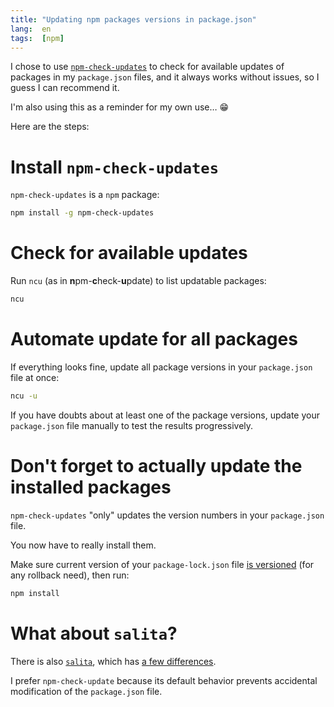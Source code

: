 ```yaml
---
title: "Updating npm packages versions in package.json"
lang:  en
tags:  [npm]
---
```


I chose to use [`npm-check-updates`](https://github.com/tjunnone/npm-check-updates) to check for available updates of packages in my `package.json` files, and it always works without issues, so I guess I can recommend it.

I'm also using this as a reminder for my own use… 😁

Here are the steps:

# Install `npm-check-updates`

`npm-check-updates` is a `npm` package:

```bash
npm install -g npm-check-updates
```

# Check for available updates

Run `ncu` (as in **n**pm-**c**heck-**u**pdate) to list updatable packages:

```bash
ncu
```

# Automate update for all packages

If everything looks fine, update all package versions in your `package.json` file at once:

```bash
ncu -u
```

If you have doubts about at least one of the package versions, update your `package.json` file manually to test the results progressively.

# Don't forget to actually update the installed packages

`npm-check-updates` "only" updates the version numbers in your `package.json` file.

You now have to really install them.

Make sure current version of your `package-lock.json` file [is versioned](https://stackoverflow.com/a/44210813/717195) (for any rollback need), then run:

```bash
npm install
```

# What about `salita`?

There is also [`salita`](https://github.com/tbranyen/salita), which has [a few differences](https://github.com/tjunnone/npm-check-updates/wiki/npm-check-updates-vs-salita).

I prefer `npm-check-update` because its default behavior prevents accidental modification of the `package.json` file.
